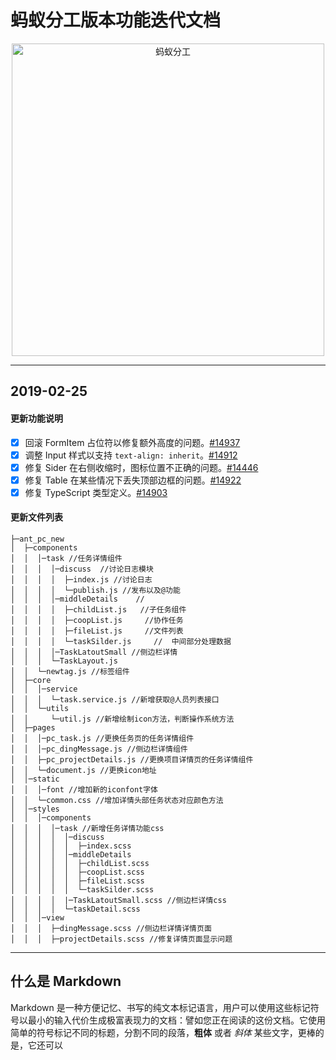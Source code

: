 # 蚂蚁分工版本功能迭代文档

<p align="center">
  <img width="500" src="http://www.lgstatic.com/thumbnail_600x360/i/image2/M00/04/D4/CgotOVnE4XKANwFLAAOVpfKlnVw762.png" alt="蚂蚁分工">
</p>

---

## <i class="icon-share"></i> 2019-02-25

#### <i class="icon-share"></i> 更新功能说明

- [x] 回滚 FormItem 占位符以修复额外高度的问题。[#14937](https://github.com/ant-design/ant-design/pull/14937)
- [x] 调整 Input 样式以支持 `text-align: inherit`。[#14912](https://github.com/ant-design/ant-design/pull/14912)
- [x] 修复 Sider 在右侧收缩时，图标位置不正确的问题。[#14446](https://github.com/ant-design/ant-design/pull/14446)
- [x] 修复 Table 在某些情况下丢失顶部边框的问题。[#14922](https://github.com/ant-design/ant-design/pull/14922)
- [x] 修复 TypeScript 类型定义。[#14903](https://github.com/ant-design/ant-design/pull/14903)

#### <i class="icon-share"></i> 更新文件列表

```
├─ant_pc_new
│  ├─components
│  │  │─task //任务详情组件
│  │  │  │─discuss  //讨论日志模块
│  │  │  │  ├─index.js //讨论日志
│  │  │  │  └─publish.js //发布以及@功能
│  │  │  │─middleDetails    //
│  │  │  │  ├─childList.js   //子任务组件
│  │  │  │  ├─coopList.js     //协作任务
│  │  │  │  ├─fileList.js     //文件列表
│  │  │  │  └─taskSilder.js     //  中间部分处理数据
│  │  │  │─TaskLatoutSmall //侧边栏详情
│  │  │  └─TaskLayout.js
│  │  └─newtag.js //标签组件
│  ├─core
│  │  │─service
│  │  │  └─task.service.js //新增获取@人员列表接口
│  │  └─utils
│  │     └─util.js //新增绘制icon方法，判断操作系统方法
│  ├─pages
│  │  │─pc_task.js //更换任务页的任务详情组件
│  │  │─pc_dingMessage.js //侧边栏详情组件
│  │  ├─pc_projectDetails.js //更换项目详情页的任务详情组件
│  │  └─document.js //更换icon地址
│  │─static
│  │  │─font //增加新的iconfont字体
│  │  └─common.css //增加详情头部任务状态对应颜色方法
│  │─styles
│  │  │─components
│  │  │  │─task //新增任务详情功能css
│  │  │  │  │─discuss
│  │  │  │  │  ├─index.scss
│  │  │  │  │─middleDetails
│  │  │  │  │  ├─childList.scss
│  │  │  │  │  ├─coopList.scss
│  │  │  │  │  ├─fileList.scss
│  │  │  │  │  └─taskSilder.scss
│  │  │  │  |─TaskLatoutSmall.scss //侧边栏详情css
│  │  │  │  └─taskDetail.scss
│  │  │─view
│  │  │  ├─dingMessage.scss //侧边栏详情详情页面
│  │  │  ├─projectDetails.scss //修复详情页面显示问题
```

---

## 什么是 Markdown

Markdown 是一种方便记忆、书写的纯文本标记语言，用户可以使用这些标记符号以最小的输入代价生成极富表现力的文档：譬如您正在阅读的这份文档。它使用简单的符号标记不同的标题，分割不同的段落，**粗体** 或者 _斜体_ 某些文字，更棒的是，它还可以
